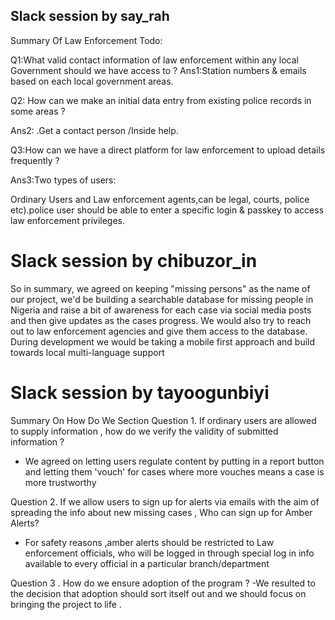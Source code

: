 ## Slack session by say_rah
Summary Of Law Enforcement Todo:

Q1:What valid contact information of law enforcement within any local Government should we have access to ?
Ans1:Station numbers & emails based on each local government areas.

Q2: How can we make an initial data entry from existing police records in some areas ?

Ans2: .Get a contact person /Inside help.

Q3:How can we have a direct platform for law enforcement to upload details frequently ?

Ans3:Two types of users:

Ordinary Users and Law enforcement agents,can be legal, courts, police etc).police user should be able to enter a specific login & passkey to access law enforcement privileges.



# Slack session by chibuzor_in
  So in summary, we agreed on keeping "missing persons" as the name of our project, we'd be building a searchable database for missing people in Nigeria and raise a bit of awareness for each case via social media posts and then give updates as the cases progress. We would also try to reach out to law enforcement agencies and give them access to the database. During development we would be taking a mobile first approach and build towards local multi-language support

# Slack session by tayoogunbiyi 
Summary On How Do We Section 
Question 1.
If ordinary users are allowed to supply information , how do we verify the validity of submitted information ?

- We agreed on letting users regulate content by putting in a report button and letting them 'vouch' for cases where more vouches means a case is more trustworthy 

Question 2. If we allow users to sign up for alerts via emails with the aim of spreading the info about new missing cases , Who can sign up for Amber Alerts?

- For safety reasons ,amber alerts should be restricted to Law enforcement officials, who will be logged in through special log in info available to every official in a particular branch/department

Question 3 . How do we ensure adoption of the program ?
-We resulted to the decision that adoption should sort itself out and we should focus on bringing the project to life .
